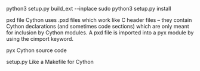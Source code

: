 
python3 setup.py build_ext --inplace
sudo python3 setup.py install

pxd file 
Cython uses .pxd files which work like C header files – they contain Cython declarations 
(and sometimes code sections) which are only meant for inclusion by Cython modules. A pxd file is 
imported into a pyx module by using the cimport keyword.

pyx
Cython source code

setup.py
Like a Makefile for Cython

